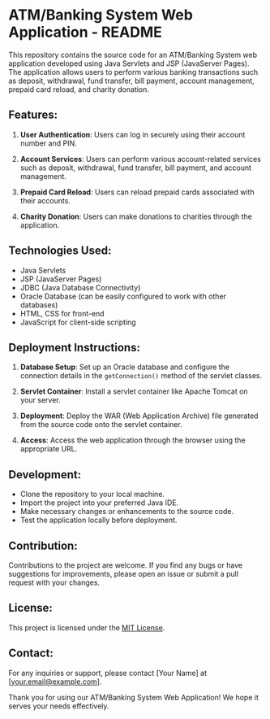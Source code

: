 # ATM/Banking System Web Application - README

This repository contains the source code for an ATM/Banking System web application developed using Java Servlets and JSP (JavaServer Pages). The application allows users to perform various banking transactions such as deposit, withdrawal, fund transfer, bill payment, account management, prepaid card reload, and charity donation.

## Features:

1. **User Authentication**: Users can log in securely using their account number and PIN.

2. **Account Services**: Users can perform various account-related services such as deposit, withdrawal, fund transfer, bill payment, and account management.

3. **Prepaid Card Reload**: Users can reload prepaid cards associated with their accounts.

4. **Charity Donation**: Users can make donations to charities through the application.

## Technologies Used:

- Java Servlets
- JSP (JavaServer Pages)
- JDBC (Java Database Connectivity)
- Oracle Database (can be easily configured to work with other databases)
- HTML, CSS for front-end
- JavaScript for client-side scripting

## Deployment Instructions:

1. **Database Setup**: Set up an Oracle database and configure the connection details in the `getConnection()` method of the servlet classes.

2. **Servlet Container**: Install a servlet container like Apache Tomcat on your server.

3. **Deployment**: Deploy the WAR (Web Application Archive) file generated from the source code onto the servlet container.

4. **Access**: Access the web application through the browser using the appropriate URL.

## Development:

- Clone the repository to your local machine.
- Import the project into your preferred Java IDE.
- Make necessary changes or enhancements to the source code.
- Test the application locally before deployment.

## Contribution:

Contributions to the project are welcome. If you find any bugs or have suggestions for improvements, please open an issue or submit a pull request with your changes.

## License:

This project is licensed under the [MIT License](LICENSE).

## Contact:

For any inquiries or support, please contact [Your Name] at [your.email@example.com].

Thank you for using our ATM/Banking System Web Application! We hope it serves your needs effectively.
